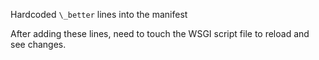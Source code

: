 Hardcoded `\_better` lines into the manifest

After adding these lines, need to touch the WSGI script file to reload and see changes.
